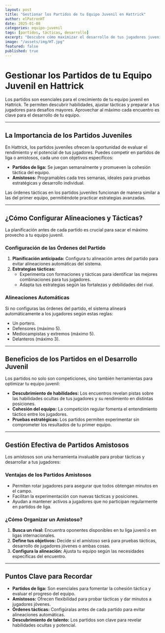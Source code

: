 ```yaml
---
layout: post
title: "Gestionar los Partidos de tu Equipo Juvenil en Hattrick"
author: elPatronHT
date: 2025-01-08
categories: equipo-juvenil
tags: [partidos, tácticas, desarrollo]
excerpt: "Descubre cómo maximizar el desarrollo de tus jugadores juveniles y afinar tus estrategias a través de los partidos en Hattrick."
image: "/assets/img/HT.jpg"
featured: false
published: true
---
```


# Gestionar los Partidos de tu Equipo Juvenil en Hattrick

Los partidos son esenciales para el crecimiento de tu equipo juvenil en Hattrick. Te permiten descubrir habilidades, ajustar tácticas y preparar a tus jugadores para desafíos mayores. Aprovechar al máximo cada encuentro es clave para el desarrollo de tu equipo.

---

## La Importancia de los Partidos Juveniles

En Hattrick, los partidos juveniles ofrecen la oportunidad de evaluar el rendimiento y el potencial de tus jugadores. Puedes competir en partidos de liga o amistosos, cada uno con objetivos específicos:

- **Partidos de liga:** Se juegan semanalmente y promueven la cohesión táctica del equipo.
- **Amistosos:** Programables cada tres semanas, ideales para pruebas estratégicas y desarrollo individual.

Las órdenes tácticas en los partidos juveniles funcionan de manera similar a las del primer equipo, permitiéndote practicar estrategias avanzadas.

---

## ¿Cómo Configurar Alineaciones y Tácticas?

La planificación antes de cada partido es crucial para sacar el máximo provecho a tu equipo juvenil.

### Configuración de las Órdenes del Partido

1. **Planificación anticipada:** Configura tu alineación antes del partido para evitar alineaciones automáticas del sistema.
2. **Estrategias tácticas:**
   - Experimenta con formaciones y tácticas para identificar las mejores combinaciones para tus jugadores.
   - Adapta tus estrategias según las fortalezas y debilidades del rival.

### Alineaciones Automáticas

Si no configuras las órdenes del partido, el sistema alineará automáticamente a los jugadores según estas reglas:

- Un portero.
- Defensores (máximo 5).
- Mediocampistas y extremos (máximo 5).
- Delanteros (máximo 3).

---

## Beneficios de los Partidos en el Desarrollo Juvenil

Los partidos no solo son competiciones, sino también herramientas para optimizar tu equipo juvenil:

- **Descubrimiento de habilidades:** Los encuentros revelan pistas sobre las habilidades ocultas de tus jugadores y su rendimiento en distintas posiciones.
- **Cohesión del equipo:** La competición regular fomenta el entendimiento táctico entre los jugadores.
- **Pruebas estratégicas:** Los partidos permiten experimentar sin comprometer los resultados de tu primer equipo.

---

## Gestión Efectiva de Partidos Amistosos

Los amistosos son una herramienta invaluable para probar tácticas y desarrollar a tus jugadores:

### Ventajas de los Partidos Amistosos

- Permiten rotar jugadores para asegurar que todos obtengan minutos en el campo.
- Facilitan la experimentación con nuevas tácticas y posiciones.
- Ayudan a mantener activos a jugadores que no participan regularmente en partidos de liga.

### ¿Cómo Organizar un Amistoso?

1. **Busca un rival:** Encuentra oponentes disponibles en tu liga juvenil o en ligas internacionales.
2. **Define tus objetivos:** Decide si el amistoso será para pruebas tácticas, desarrollo de jugadores jóvenes o ambas cosas.
3. **Configura la alineación:** Ajusta tu equipo según las necesidades específicas del encuentro.

---

## Puntos Clave para Recordar

- **Partidos de liga:** Son esenciales para fomentar la cohesión táctica y evaluar el progreso del equipo.
- **Amistosos:** Ofrecen flexibilidad para probar tácticas y dar minutos a jugadores jóvenes.
- **Órdenes tácticas:** Configúralas antes de cada partido para evitar alineaciones automáticas.
- **Descubrimiento de talento:** Los partidos son clave para revelar habilidades ocultas y potencial.
